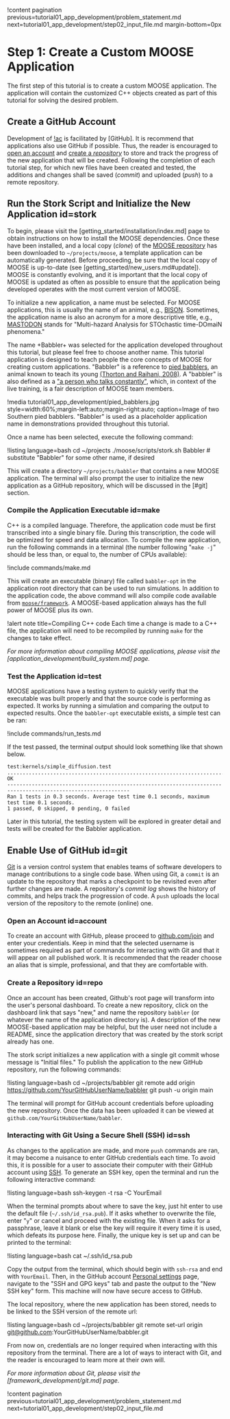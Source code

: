 !content pagination previous=tutorial01_app_development/problem_statement.md
                    next=tutorial01_app_development/step02_input_file.md
                    margin-bottom=0px

# Step 1: Create a Custom MOOSE Application

The first step of this tutorial is to create a custom MOOSE application. The application will contain the customized C++ objects created as part of this tutorial for solving the desired problem.

## Create a GitHub Account

Development of [!ac](MOOSE) is facilitated by [GitHub]. It is recommend that applications
also use GitHub if possible. Thus, the reader is encouraged to [open an account](#account) and [create a *repository*](#repo) to store and track the progress of the new application that will be created. Following the completion of each tutorial step, for which new files have been created and tested, the additions and changes shall be saved (*commit*) and uploaded (*push*) to a remote repository.

## Run the Stork Script and Initialize the New Application id=stork

To begin, please visit the [getting_started/installation/index.md] page to obtain instructions on how to install the MOOSE dependencies. Once these have been installed, and a local copy (*clone*) of the [MOOSE repository](https://github.com/idaholab/moose) has been downloaded to `~/projects/moose`, a template application can be automatically generated. Before proceeding, be sure that the local copy of MOOSE is up-to-date (see [getting_started/new_users.md#update]). MOOSE is constantly evolving, and it is important that the local copy of MOOSE is updated as often as possible to ensure that the application being developed operates with the most current version of MOOSE.

To initialize a new application, a name must be selected. For MOOSE applications, this is usually the name of an animal, e.g., [BISON](https://mooseframework.inl.gov/bison/). Sometimes, the application name is also an acronym for a more descriptive title, e.g., [MASTODON](https://mooseframework.inl.gov/mastodon/) stands for "Multi-hazard Analysis for STOchastic time-DOmaiN phenomena."

The name +Babbler+ was selected for the application developed throughout this tutorial, but please feel free to choose another name. This tutorial application is designed to teach people the core concepts of MOOSE for creating custom applications. "Babbler" is a reference to [pied babblers](https://en.wikipedia.org/wiki/Southern_pied_babbler), an animal known to teach its young [(Thorton and Raihani, 2008)](https://doi.org/10.1016/j.anbehav.2007.12.014). A "babbler" is also defined as a ["a person who talks constantly"](https://www.merriam-webster.com/thesaurus/babbler), which, in context of the live training, is a fair description of MOOSE team members.

!media tutorial01_app_development/pied_babblers.jpg
       style=width:60%;margin-left:auto;margin-right:auto;
       caption=Image of two Southern pied babblers. "Babbler" is used as a placeholder application name in demonstrations provided throughout this tutorial.

Once a name has been selected, execute the following command:

!listing language=bash
cd ~/projects
./moose/scripts/stork.sh Babbler # substitute "Babbler" for some other name, if desired

This will create a directory `~/projects/babbler` that contains a new MOOSE application. The terminal will also prompt the user to initialize the new application as a GitHub repository, which will be discussed in the [#git] section.

### Compile the Application Executable id=make

C++ is a compiled language. Therefore, the application code must be first transcribed into a single binary file. During this transcription, the code will be optimized for speed and data allocation. To compile the new application, run the following commands in a terminal (the number following "`make -j`" should be less than, or equal to, the number of CPUs available):

!include commands/make.md

This will create an executable (binary) file called `babbler-opt` in the application root directory that can be used to run simulations. In addition to the application code, the above command will also compile code available from [`moose/framework`](https://github.com/idaholab/moose/tree/master/framework). A MOOSE-based application always has the full power of MOOSE plus its own.

!alert note title=Compiling C++ code
Each time a change is made to a C++ file, the application will need to be recompiled by running `make` for the changes to take effect.

*For more information about compiling MOOSE applications, please visit the [application_development/build_system.md] page.*

### Test the Application id=test

MOOSE applications have a testing system to quickly verify that the executable was built properly and that the source code is performing as expected. It works by running a simulation and comparing the output to expected results. Once the `babbler-opt` executable exists, a simple test can be ran:

!include commands/run_tests.md

If the test passed, the terminal output should look something like that shown below.

```
test:kernels/simple_diffusion.test ........................................................................ OK
--------------------------------------------------------------------------------------------------------------
Ran 1 tests in 0.3 seconds. Average test time 0.1 seconds, maximum test time 0.1 seconds.
1 passed, 0 skipped, 0 pending, 0 failed
```

Later in this tutorial, the testing system will be explored in greater detail and tests will be created for the Babbler application.

## Enable Use of GitHub id=git

[Git](https://git-scm.com) is a version control system that enables teams of software developers to manage contributions to a single code base. When using Git, a `commit` is an update to the repository that marks a checkpoint to be revisited even after further changes are made. A repository's *commit log* shows the history of commits, and helps track the progression of code. A `push` uploads the local version of the repository to the remote (online) one.

### Open an Account id=account

To create an account with GitHub, please proceed to [github.com/join](https://github.com/join) and enter your credentials. Keep in mind that the selected username is sometimes required as part of commands for interacting with Git and that it will appear on all published work. It is recommended that the reader choose an alias that is simple, professional, and that they are comfortable with.

### Create a Repository id=repo

Once an account has been created, Github's root page will transform into the user's personal dashboard. To create a new repository, click on the dashboard link that says "new," and name the repository `babbler` (or whatever the name of the application directory is). A description of the new MOOSE-based application may be helpful, but the user need not include a README, since the application directory that was created by the stork script already has one.

The stork script initializes a new application with a single git commit whose message is "Initial files." To publish the application to the new GitHub repository, run the following commands:

!listing language=bash
cd ~/projects/babbler
git remote add origin https://github.com/YourGitHubUserName/babbler
git push -u origin main

The terminal will prompt for GitHub account credentials before uploading the new repository. Once the data has been uploaded it can be viewed at `github.com/YourGitHubUserName/babbler`.

### Interacting with Git Using a Secure Shell (SSH) id=ssh

As changes to the application are made, and more `push` commands are ran, it may become a nuisance to enter GitHub credentials each time. To avoid this, it is possible for a user to associate their computer with their GitHub account using [SSH](https://www.ssh.com/ssh/). To generate an SSH key, open the terminal and run the following interactive command:

!listing language=bash
ssh-keygen -t rsa -C YourEmail

When the terminal prompts about where to save the key, just hit enter to use the default file (`~/.ssh/id_rsa.pub`). If it asks whether to overwrite the file, enter "`y`" or cancel and proceed with the existing file. When it asks for a passphrase, leave it blank or else the key will require it every time it is used, which defeats its purpose here. Finally, the unique key is set up and can be printed to the terminal:

!listing language=bash
cat ~/.ssh/id_rsa.pub

Copy the output from the terminal, which should begin with `ssh-rsa` and end with `YourEmail`. Then, in the GitHub account [Personal settings](https://github.com/settings/profile) page, navigate to the "SSH and GPG keys" tab and paste the output to the "New SSH key" form. This machine will now have secure access to GitHub.

The local repository, where the new application has been stored, needs to be linked to the SSH version of the remote url:

!listing language=bash
cd ~/projects/babbler
git remote set-url origin git@github.com:YourGitHubUserName/babbler.git

From now on, credentials are no longer required when interacting with this repository from the terminal. There are a lot of ways to interact with Git, and the reader is encouraged to learn more at their own will.

*For more information about Git, please visit the [framework_development/git.md] page.*

!content pagination previous=tutorial01_app_development/problem_statement.md
                    next=tutorial01_app_development/step02_input_file.md
